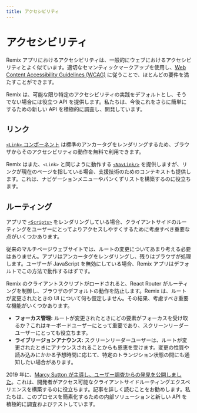 ```yaml
---
title: アクセシビリティ
---
```


# アクセシビリティ

Remix アプリにおけるアクセシビリティは、一般的にウェブにおけるアクセシビリティとよく似ています。適切なセマンティックマークアップを使用し、[Web Content Accessibility Guidelines (WCAG)][wcag] に従うことで、ほとんどの要件を満たすことができます。

Remix は、可能な限り特定のアクセシビリティの実践をデフォルトとし、そうでない場合には役立つ API を提供します。私たちは、今後これをさらに簡単にするための新しい API を積極的に調査し、開発しています。

## リンク

[`<Link>` コンポーネント][link] は標準のアンカータグをレンダリングするため、ブラウザからそのアクセシビリティの動作を無料で利用できます。

Remix はまた、`<Link>` と同じように動作する [`<NavLink/>`][navlink] を提供しますが、リンクが現在のページを指している場合、支援技術のためのコンテキストも提供します。これは、ナビゲーションメニューやパンくずリストを構築するのに役立ちます。

## ルーティング

アプリで [`<Scripts>`][scripts] をレンダリングしている場合、クライアントサイドのルーティングをユーザーにとってよりアクセスしやすくするために考慮すべき重要な点がいくつかあります。

従来のマルチページウェブサイトでは、ルートの変更についてあまり考える必要はありません。アプリはアンカータグをレンダリングし、残りはブラウザが処理します。ユーザーが JavaScript を無効にしている場合、Remix アプリはデフォルトでこの方法で動作するはずです。

Remix のクライアントスクリプトがロードされると、React Router がルーティングを制御し、ブラウザのデフォルトの動作を防止します。Remix は、ルートが変更されたときの UI について何も仮定しません。その結果、考慮すべき重要な機能がいくつかあります。

- **フォーカス管理:** ルートが変更されたときにどの要素がフォーカスを受け取るか？これはキーボードユーザーにとって重要であり、スクリーンリーダーユーザーにとっても役立ちます。
- **ライブリージョンアナウンス:** スクリーンリーダーユーザーは、ルートが変更されたときにアナウンスされることからも恩恵を受けます。変更の性質や読み込みにかかる予想時間に応じて、特定のトランジション状態の間にも通知したい場合があります。

2019 年に、[Marcy Sutton が主導し、ユーザー調査からの発見を公開しました][marcy-sutton-led-and-published-findings-from-user-research]。これは、開発者がアクセス可能なクライアントサイドルーティングエクスペリエンスを構築するのに役立ちます。記事を詳しく読むことをお勧めします。私たちは、このプロセスを簡素化するための内部ソリューションと新しい API を積極的に調査およびテストしています。

[link]: ../components/link
[navlink]: ../components/nav-link
[scripts]: ../components/scripts
[wcag]: https://www.w3.org/WAI/standards-guidelines/wcag/
[marcy-sutton-led-and-published-findings-from-user-research]: https://www.gatsbyjs.com/blog/2019-07-11-user-testing-accessible-client-routing

